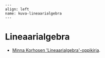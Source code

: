 ```{figure} ../images/rovaniemi.png
---
align: left
name: kuva-lineaarialgebra
---
```


# Lineaarialgebra


- [Minna Korhosen 'Lineaarialgebra'-oppikirja](https://luma-lapinamk.github.io/minna-lineaarialgebra).
